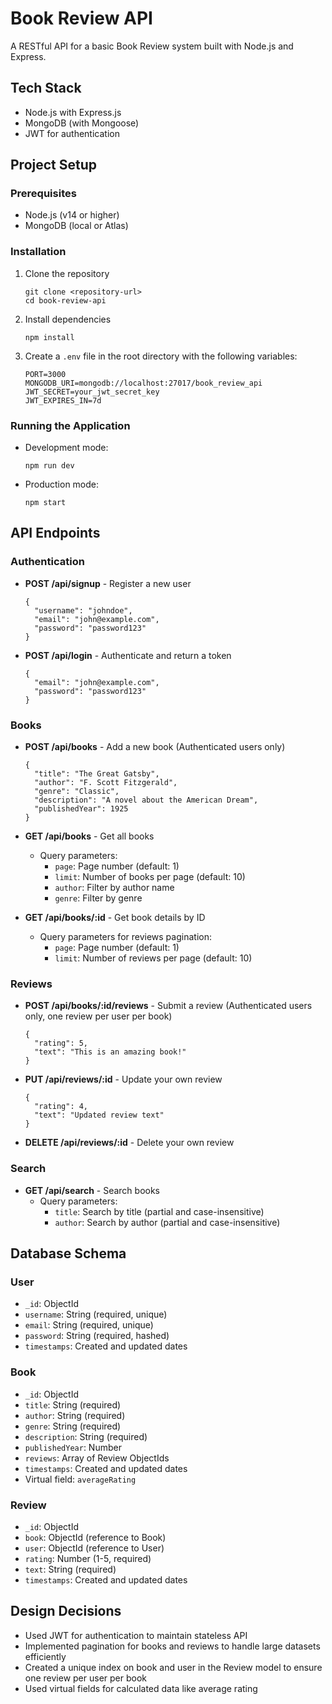 # Book Review API

A RESTful API for a basic Book Review system built with Node.js and Express.

## Tech Stack

- Node.js with Express.js
- MongoDB (with Mongoose)
- JWT for authentication

## Project Setup

### Prerequisites

- Node.js (v14 or higher)
- MongoDB (local or Atlas)

### Installation

1. Clone the repository
   ```
   git clone <repository-url>
   cd book-review-api
   ```

2. Install dependencies
   ```
   npm install
   ```

3. Create a `.env` file in the root directory with the following variables:
   ```
   PORT=3000
   MONGODB_URI=mongodb://localhost:27017/book_review_api
   JWT_SECRET=your_jwt_secret_key
   JWT_EXPIRES_IN=7d
   ```

### Running the Application

- Development mode:
  ```
  npm run dev
  ```

- Production mode:
  ```
  npm start
  ```

## API Endpoints

### Authentication

- **POST /api/signup** - Register a new user
  ```
  {
    "username": "johndoe",
    "email": "john@example.com",
    "password": "password123"
  }
  ```

- **POST /api/login** - Authenticate and return a token
  ```
  {
    "email": "john@example.com",
    "password": "password123"
  }
  ```

### Books

- **POST /api/books** - Add a new book (Authenticated users only)
  ```
  {
    "title": "The Great Gatsby",
    "author": "F. Scott Fitzgerald",
    "genre": "Classic",
    "description": "A novel about the American Dream",
    "publishedYear": 1925
  }
  ```

- **GET /api/books** - Get all books
  - Query parameters:
    - `page`: Page number (default: 1)
    - `limit`: Number of books per page (default: 10)
    - `author`: Filter by author name
    - `genre`: Filter by genre

- **GET /api/books/:id** - Get book details by ID
  - Query parameters for reviews pagination:
    - `page`: Page number (default: 1)
    - `limit`: Number of reviews per page (default: 10)

### Reviews

- **POST /api/books/:id/reviews** - Submit a review (Authenticated users only, one review per user per book)
  ```
  {
    "rating": 5,
    "text": "This is an amazing book!"
  }
  ```

- **PUT /api/reviews/:id** - Update your own review
  ```
  {
    "rating": 4,
    "text": "Updated review text"
  }
  ```

- **DELETE /api/reviews/:id** - Delete your own review

### Search

- **GET /api/search** - Search books
  - Query parameters:
    - `title`: Search by title (partial and case-insensitive)
    - `author`: Search by author (partial and case-insensitive)

## Database Schema

### User
- `_id`: ObjectId
- `username`: String (required, unique)
- `email`: String (required, unique)
- `password`: String (required, hashed)
- `timestamps`: Created and updated dates

### Book
- `_id`: ObjectId
- `title`: String (required)
- `author`: String (required)
- `genre`: String (required)
- `description`: String (required)
- `publishedYear`: Number
- `reviews`: Array of Review ObjectIds
- `timestamps`: Created and updated dates
- Virtual field: `averageRating`

### Review
- `_id`: ObjectId
- `book`: ObjectId (reference to Book)
- `user`: ObjectId (reference to User)
- `rating`: Number (1-5, required)
- `text`: String (required)
- `timestamps`: Created and updated dates

## Design Decisions

- Used JWT for authentication to maintain stateless API
- Implemented pagination for books and reviews to handle large datasets efficiently
- Created a unique index on book and user in the Review model to ensure one review per user per book
- Used virtual fields for calculated data like average rating
